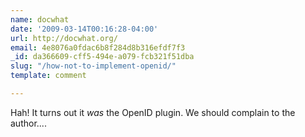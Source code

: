 ```yaml
---
name: docwhat
date: '2009-03-14T00:16:28-04:00'
url: http://docwhat.org/
email: 4e8076a0fdac6b8f284d8b316efdf7f3
_id: da366609-cff5-494e-a079-fcb321f51dba
slug: "/how-not-to-implement-openid/"
template: comment

---
```


Hah!  It turns out it <i>was</i> the OpenID plugin.  We should complain to the author....
